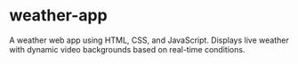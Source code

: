 # weather-app
A weather web app using HTML, CSS, and JavaScript. Displays live weather with dynamic video backgrounds based on real-time conditions.
